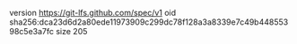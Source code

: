 version https://git-lfs.github.com/spec/v1
oid sha256:dca23d6d2a80ede11973909c299dc78f128a3a8339e7c49b44855398c5e3a7fc
size 205
